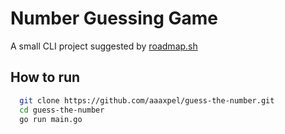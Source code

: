 
# Number Guessing Game

A small CLI project suggested by [roadmap.sh](https://roadmap.sh/projects/number-guessing-game)

## How to run

```bash
  git clone https://github.com/aaaxpel/guess-the-number.git
  cd guess-the-number
  go run main.go
```
    
